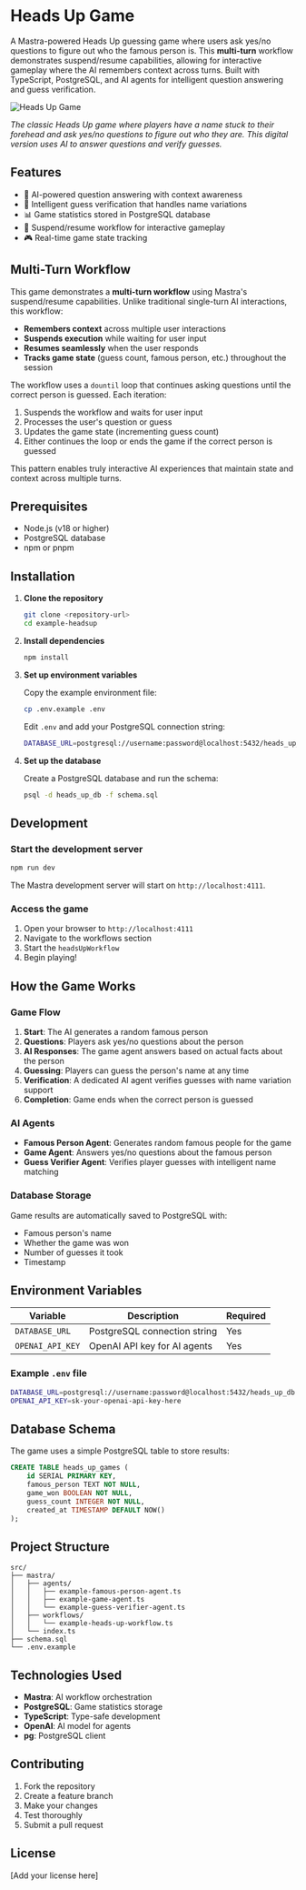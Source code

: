 # Heads Up Game

A Mastra-powered Heads Up guessing game where users ask yes/no questions to figure out who the famous person is. This **multi-turn** workflow demonstrates suspend/resume capabilities, allowing for interactive gameplay where the AI remembers context across turns. Built with TypeScript, PostgreSQL, and AI agents for intelligent question answering and guess verification.

![Heads Up Game](./images/heads-up-game.jpg)

_The classic Heads Up game where players have a name stuck to their forehead and ask yes/no questions to figure out who they are. This digital version uses AI to answer questions and verify guesses._

## Features

- 🤖 AI-powered question answering with context awareness
- 🎯 Intelligent guess verification that handles name variations
- 📊 Game statistics stored in PostgreSQL database
- 🔄 Suspend/resume workflow for interactive gameplay
- 🎮 Real-time game state tracking

## Multi-Turn Workflow

This game demonstrates a **multi-turn workflow** using Mastra's suspend/resume capabilities. Unlike traditional single-turn AI interactions, this workflow:

- **Remembers context** across multiple user interactions
- **Suspends execution** while waiting for user input
- **Resumes seamlessly** when the user responds
- **Tracks game state** (guess count, famous person, etc.) throughout the session

The workflow uses a `dountil` loop that continues asking questions until the correct person is guessed. Each iteration:

1. Suspends the workflow and waits for user input
2. Processes the user's question or guess
3. Updates the game state (incrementing guess count)
4. Either continues the loop or ends the game if the correct person is guessed

This pattern enables truly interactive AI experiences that maintain state and context across multiple turns.

## Prerequisites

- Node.js (v18 or higher)
- PostgreSQL database
- npm or pnpm

## Installation

1. **Clone the repository**

   ```bash
   git clone <repository-url>
   cd example-headsup
   ```

2. **Install dependencies**

   ```bash
   npm install
   ```

3. **Set up environment variables**

   Copy the example environment file:

   ```bash
   cp .env.example .env
   ```

   Edit `.env` and add your PostgreSQL connection string:

   ```bash
   DATABASE_URL=postgresql://username:password@localhost:5432/heads_up_db
   ```

4. **Set up the database**

   Create a PostgreSQL database and run the schema:

   ```bash
   psql -d heads_up_db -f schema.sql
   ```

## Development

### Start the development server

```bash
npm run dev
```

The Mastra development server will start on `http://localhost:4111`.

### Access the game

1. Open your browser to `http://localhost:4111`
2. Navigate to the workflows section
3. Start the `headsUpWorkflow`
4. Begin playing!

## How the Game Works

### Game Flow

1. **Start**: The AI generates a random famous person
2. **Questions**: Players ask yes/no questions about the person
3. **AI Responses**: The game agent answers based on actual facts about the person
4. **Guessing**: Players can guess the person's name at any time
5. **Verification**: A dedicated AI agent verifies guesses with name variation support
6. **Completion**: Game ends when the correct person is guessed

### AI Agents

- **Famous Person Agent**: Generates random famous people for the game
- **Game Agent**: Answers yes/no questions about the famous person
- **Guess Verifier Agent**: Verifies player guesses with intelligent name matching

### Database Storage

Game results are automatically saved to PostgreSQL with:

- Famous person's name
- Whether the game was won
- Number of guesses it took
- Timestamp

## Environment Variables

| Variable         | Description                  | Required |
| ---------------- | ---------------------------- | -------- |
| `DATABASE_URL`   | PostgreSQL connection string | Yes      |
| `OPENAI_API_KEY` | OpenAI API key for AI agents | Yes      |

### Example `.env` file

```bash
DATABASE_URL=postgresql://username:password@localhost:5432/heads_up_db
OPENAI_API_KEY=sk-your-openai-api-key-here
```

## Database Schema

The game uses a simple PostgreSQL table to store results:

```sql
CREATE TABLE heads_up_games (
    id SERIAL PRIMARY KEY,
    famous_person TEXT NOT NULL,
    game_won BOOLEAN NOT NULL,
    guess_count INTEGER NOT NULL,
    created_at TIMESTAMP DEFAULT NOW()
);
```

## Project Structure

```
src/
├── mastra/
│   ├── agents/
│   │   ├── example-famous-person-agent.ts
│   │   ├── example-game-agent.ts
│   │   └── example-guess-verifier-agent.ts
│   ├── workflows/
│   │   └── example-heads-up-workflow.ts
│   └── index.ts
├── schema.sql
└── .env.example
```

## Technologies Used

- **Mastra**: AI workflow orchestration
- **PostgreSQL**: Game statistics storage
- **TypeScript**: Type-safe development
- **OpenAI**: AI model for agents
- **pg**: PostgreSQL client

## Contributing

1. Fork the repository
2. Create a feature branch
3. Make your changes
4. Test thoroughly
5. Submit a pull request

## License

[Add your license here]
